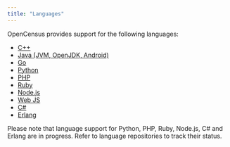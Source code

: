 ```yaml
---
title: "Languages"
---
```


OpenCensus provides support for the following languages:

* [C++](https://github.com/census-instrumentation/opencensus-cpp)
* [Java (JVM, OpenJDK, Android)](https://github.com/census-instrumentation/opencensus-java)
* [Go](https://github.com/census-instrumentation/opencensus-go)
* [Python](https://github.com/census-instrumentation/opencensus-python)
* [PHP](https://github.com/census-instrumentation/opencensus-php)
* [Ruby](https://github.com/census-instrumentation/opencensus-ruby)
* [Node.js](https://github.com/census-instrumentation/opencensus-node)
* [Web JS](https://github.com/census-instrumentation/opencensus-web)
* [C#](https://github.com/census-instrumentation/opencensus-csharp)
* [Erlang](https://github.com/census-instrumentation/opencensus-erlang)

Please note that language support for Python, PHP, Ruby, Node.js, C# and Erlang
are in progress. Refer to language repositories to track their status.
